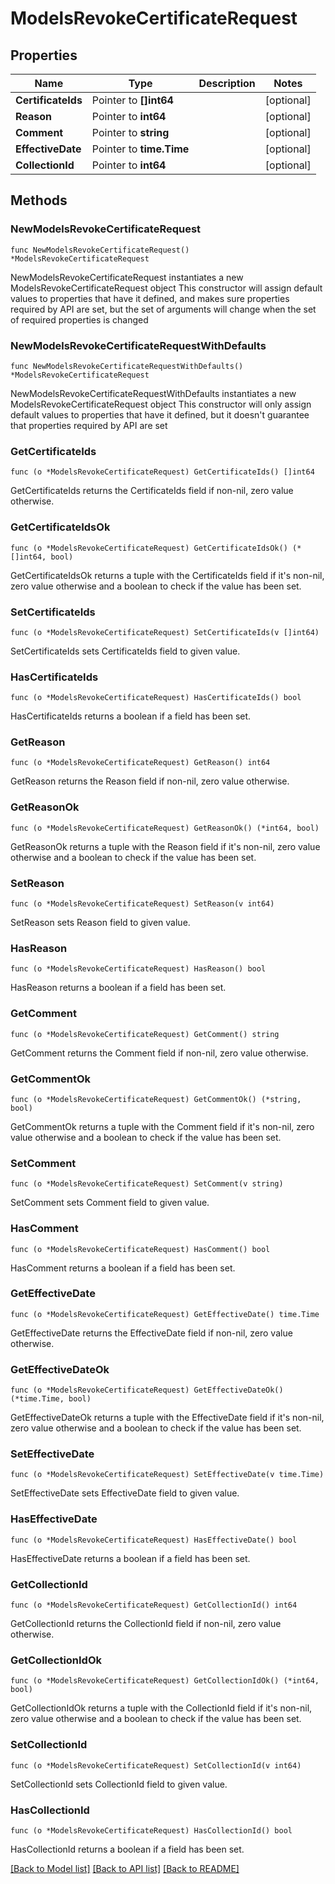 # ModelsRevokeCertificateRequest

## Properties

Name | Type | Description | Notes
------------ | ------------- | ------------- | -------------
**CertificateIds** | Pointer to **[]int64** |  | [optional] 
**Reason** | Pointer to **int64** |  | [optional] 
**Comment** | Pointer to **string** |  | [optional] 
**EffectiveDate** | Pointer to **time.Time** |  | [optional] 
**CollectionId** | Pointer to **int64** |  | [optional] 

## Methods

### NewModelsRevokeCertificateRequest

`func NewModelsRevokeCertificateRequest() *ModelsRevokeCertificateRequest`

NewModelsRevokeCertificateRequest instantiates a new ModelsRevokeCertificateRequest object
This constructor will assign default values to properties that have it defined,
and makes sure properties required by API are set, but the set of arguments
will change when the set of required properties is changed

### NewModelsRevokeCertificateRequestWithDefaults

`func NewModelsRevokeCertificateRequestWithDefaults() *ModelsRevokeCertificateRequest`

NewModelsRevokeCertificateRequestWithDefaults instantiates a new ModelsRevokeCertificateRequest object
This constructor will only assign default values to properties that have it defined,
but it doesn't guarantee that properties required by API are set

### GetCertificateIds

`func (o *ModelsRevokeCertificateRequest) GetCertificateIds() []int64`

GetCertificateIds returns the CertificateIds field if non-nil, zero value otherwise.

### GetCertificateIdsOk

`func (o *ModelsRevokeCertificateRequest) GetCertificateIdsOk() (*[]int64, bool)`

GetCertificateIdsOk returns a tuple with the CertificateIds field if it's non-nil, zero value otherwise
and a boolean to check if the value has been set.

### SetCertificateIds

`func (o *ModelsRevokeCertificateRequest) SetCertificateIds(v []int64)`

SetCertificateIds sets CertificateIds field to given value.

### HasCertificateIds

`func (o *ModelsRevokeCertificateRequest) HasCertificateIds() bool`

HasCertificateIds returns a boolean if a field has been set.

### GetReason

`func (o *ModelsRevokeCertificateRequest) GetReason() int64`

GetReason returns the Reason field if non-nil, zero value otherwise.

### GetReasonOk

`func (o *ModelsRevokeCertificateRequest) GetReasonOk() (*int64, bool)`

GetReasonOk returns a tuple with the Reason field if it's non-nil, zero value otherwise
and a boolean to check if the value has been set.

### SetReason

`func (o *ModelsRevokeCertificateRequest) SetReason(v int64)`

SetReason sets Reason field to given value.

### HasReason

`func (o *ModelsRevokeCertificateRequest) HasReason() bool`

HasReason returns a boolean if a field has been set.

### GetComment

`func (o *ModelsRevokeCertificateRequest) GetComment() string`

GetComment returns the Comment field if non-nil, zero value otherwise.

### GetCommentOk

`func (o *ModelsRevokeCertificateRequest) GetCommentOk() (*string, bool)`

GetCommentOk returns a tuple with the Comment field if it's non-nil, zero value otherwise
and a boolean to check if the value has been set.

### SetComment

`func (o *ModelsRevokeCertificateRequest) SetComment(v string)`

SetComment sets Comment field to given value.

### HasComment

`func (o *ModelsRevokeCertificateRequest) HasComment() bool`

HasComment returns a boolean if a field has been set.

### GetEffectiveDate

`func (o *ModelsRevokeCertificateRequest) GetEffectiveDate() time.Time`

GetEffectiveDate returns the EffectiveDate field if non-nil, zero value otherwise.

### GetEffectiveDateOk

`func (o *ModelsRevokeCertificateRequest) GetEffectiveDateOk() (*time.Time, bool)`

GetEffectiveDateOk returns a tuple with the EffectiveDate field if it's non-nil, zero value otherwise
and a boolean to check if the value has been set.

### SetEffectiveDate

`func (o *ModelsRevokeCertificateRequest) SetEffectiveDate(v time.Time)`

SetEffectiveDate sets EffectiveDate field to given value.

### HasEffectiveDate

`func (o *ModelsRevokeCertificateRequest) HasEffectiveDate() bool`

HasEffectiveDate returns a boolean if a field has been set.

### GetCollectionId

`func (o *ModelsRevokeCertificateRequest) GetCollectionId() int64`

GetCollectionId returns the CollectionId field if non-nil, zero value otherwise.

### GetCollectionIdOk

`func (o *ModelsRevokeCertificateRequest) GetCollectionIdOk() (*int64, bool)`

GetCollectionIdOk returns a tuple with the CollectionId field if it's non-nil, zero value otherwise
and a boolean to check if the value has been set.

### SetCollectionId

`func (o *ModelsRevokeCertificateRequest) SetCollectionId(v int64)`

SetCollectionId sets CollectionId field to given value.

### HasCollectionId

`func (o *ModelsRevokeCertificateRequest) HasCollectionId() bool`

HasCollectionId returns a boolean if a field has been set.


[[Back to Model list]](../README.md#documentation-for-models) [[Back to API list]](../README.md#documentation-for-api-endpoints) [[Back to README]](../README.md)


